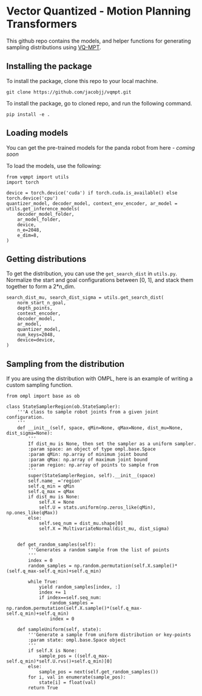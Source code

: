 # Vector Quantized - Motion Planning Transformers

This github repo contains the models, and helper functions for generating sampling distributions using [VQ-MPT](https://sites.google.com/eng.ucsd.edu/vq-mpt/home).

## Installing the package

To install the package, clone this repo to your local machine.

```
git clone https://github.com/jacobjj/vqmpt.git
```

To install the package, go to cloned repo, and run the following command.

```
pip install -e .
```

## Loading models

You can get the pre-trained models for the panda robot from here - *coming soon*

To load the models, use the following:

```
from vqmpt import utils
import torch

device = torch.device('cuda') if torch.cuda.is_available() else torch.device('cpu')
quantizer_model, decoder_model, context_env_encoder, ar_model = utils.get_inference_models(
    decoder_model_folder,
    ar_model_folder,
    device,
    n_e=2048,
    e_dim=8,
)
```

## Getting distributions
To get the distribution, you can use the `get_search_dist` in `utils.py`. Normalize the start and goal configurations between [0, 1], and stack them together to form a 2*n_dim.

```
search_dist_mu, search_dist_sigma = utils.get_search_dist(
    norm_start_n_goal,
    depth_points,
    context_encoder,
    decoder_model,
    ar_model,
    quantizer_model,
    num_keys=2048,
    device=device,
)
```

## Sampling from the distribution

If you are using the distribution with OMPL, here is an example of writing a custom sampling function.

```
from ompl import base as ob

class StateSamplerRegion(ob.StateSampler):
    '''A class to sample robot joints from a given joint configuration.
    '''
    def __init__(self, space, qMin=None, qMax=None, dist_mu=None, dist_sigma=None):
        '''
        If dist_mu is None, then set the sampler as a uniform sampler.
        :param space: an object of type ompl.base.Space
        :param qMin: np.array of minimum joint bound
        :param qMax: np.array of maximum joint bound
        :param region: np.array of points to sample from
        '''
        super(StateSamplerRegion, self).__init__(space)
        self.name_ ='region'
        self.q_min = qMin
        self.q_max = qMax
        if dist_mu is None:
            self.X = None
            self.U = stats.uniform(np.zeros_like(qMin), np.ones_like(qMax))
        else:
            self.seq_num = dist_mu.shape[0]
            self.X = MultivariateNormal(dist_mu, dist_sigma)

                       
    def get_random_samples(self):
        '''Generates a random sample from the list of points
        '''
        index = 0
        random_samples = np.random.permutation(self.X.sample()*(self.q_max-self.q_min)+self.q_min)

        while True:
            yield random_samples[index, :]
            index += 1
            if index==self.seq_num:
                random_samples = np.random.permutation(self.X.sample()*(self.q_max-self.q_min)+self.q_min)
                index = 0
                
    def sampleUniform(self, state):
        '''Generate a sample from uniform distribution or key-points
        :param state: ompl.base.Space object
        '''
        if self.X is None:
            sample_pos = ((self.q_max-self.q_min)*self.U.rvs()+self.q_min)[0]
        else:
            sample_pos = next(self.get_random_samples())
        for i, val in enumerate(sample_pos):
            state[i] = float(val)
        return True
```